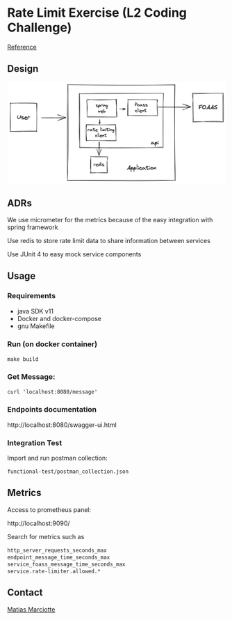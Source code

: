 # Rate Limit Exercise (L2 Coding Challenge)

[Reference](https://thorn-paperback-665.notion.site/L2-Coding-Challenge-f55f26875e1c4871b528f07e109c0e52)

## Design

![image info](docs/architecture.png)

## ADRs

We use micrometer for the metrics because of the easy integration with spring framework

Use redis to store rate limit data to share information between services

Use JUnit 4 to easy mock service components

## Usage

### Requirements
* java SDK v11
* Docker and docker-compose
* gnu Makefile

### Run (on docker container)

```
make build
```

### Get Message:

```
curl 'localhost:8080/message'
```

### Endpoints documentation

http://localhost:8080/swagger-ui.html

### Integration Test

Import and run postman collection:

```
functional-test/postman_collection.json
```

## Metrics

Access to prometheus panel:

http://localhost:9090/

Search for metrics such as

```
http_server_requests_seconds_max
endpoint_message_time_seconds_max
service_foass_message_time_seconds_max
service.rate-limiter.allowed.*
```

## Contact

[Matias Marciotte](mailto:mmarciotte@gmail.com)
